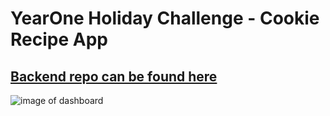 # YearOne Holiday Challenge - Cookie Recipe App

## [Backend repo can be found here](https://github.com/TyNel/Year-One-Holiday-BE)

![image of dashboard]("src/assests/screnshots/cookieapppreview.PNG")
